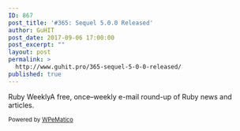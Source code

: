 ```yaml
---
ID: 867
post_title: '#365: Sequel 5.0.0 Released'
author: GuHIT
post_date: 2017-09-06 17:00:00
post_excerpt: ""
layout: post
permalink: >
  http://www.guhit.pro/365-sequel-5-0-0-released/
published: true
---
```

Ruby WeeklyA free, once&ndash;weekly e-mail round-up of Ruby news and articles.<p class="wpematico_credit"><small>Powered by <a href="http://www.wpematico.com" target="_blank">WPeMatico</a></small></p>